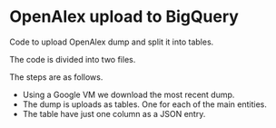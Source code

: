 # OpenAlex upload to BigQuery

Code to upload OpenAlex dump and split it into tables.

The code is divided into two files.


The steps are as follows.
- Using a Google VM we download the most recent dump.
- The dump is uploads as tables. One for each of the main entities.
- The table have just one column as a JSON entry.

